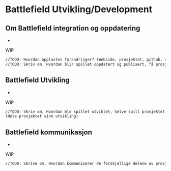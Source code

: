 # Battlefield Utvikling/Development  

## **Om Battlefield integration og oppdatering**  

-  


WIP
```markdown
//TODO: Hvordan opplastes forandringer? (Webside, prosjektet, github, arbeid), 
//TODO: Skriv om, Hvordan blir spillet oppdatert og publisert, få prosjektet ut I verden.
```

## **Battlefield Utvikling**  

-  


WIP
```markdown
//TODO: Skriv om, Hvordan ble spillet utviklet, Selve spill prosjektet.
(Hele prosjektet sinn utvikling)
```

## **Battlefield kommunikasjon**  

-  


WIP
```markdown
//TODO: Skrive om, Hvordan kommuniserer de forskjellige delene av prosjektet, Hva brukte vi for å jobbe sammen, Hvordan var kommunikasjonen blant gruppen, Hva ble gjort for å øke produktivitet og kommunikasjon.
```